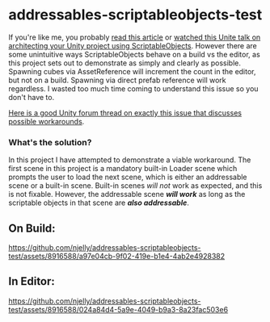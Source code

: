 # addressables-scriptableobjects-test
If you're like me, you probably [read this article](https://blog.unity.com/engine-platform/6-ways-scriptableobjects-can-benefit-your-team-and-your-code) or [watched this Unite talk on architecting your Unity project using ScriptableObjects](https://youtu.be/raQ3iHhE_Kk). However there are some unintuitive ways ScriptableObjects behave on a build vs the editor, as this project sets out to demonstrate as simply and clearly as possible. Spawning cubes via AssetReference will increment the count in the editor, but not on a build. Spawning via direct prefab reference will work regardless. I wasted too much time coming to understand this issue so you don't have to. 

[Here is a good Unity forum thread on exactly this issue that discusses possible workarounds](https://forum.unity.com/threads/scriptableobject-references-in-addressables.777155/).

### What's the solution?
In this project I have attempted to demonstrate a viable workaround. The first scene in this project is a mandatory built-in Loader scene which prompts the user to load the next scene, which is either an addressable scene or a built-in scene. Built-in scenes *will not* work as expected, and this is not fixable. However, the addressable scene ***will work*** as long as the scriptable objects in that scene are ***also addressable***.

## On Build:
https://github.com/njelly/addressables-scriptableobjects-test/assets/8916588/a97e04cb-9f02-419e-b1e4-4ab2e4928382

## In Editor:
https://github.com/njelly/addressables-scriptableobjects-test/assets/8916588/024a84d4-5a9e-4049-b9a3-8a23fac503e6
